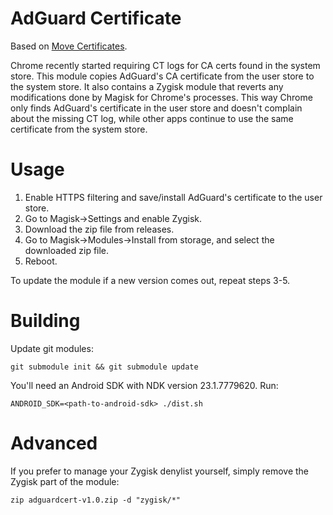 # AdGuard Certificate

Based on [Move Certificates](https://github.com/Magisk-Modules-Repo/movecert).

Chrome recently started requiring CT logs for CA certs found in the system store.
This module copies AdGuard's CA certificate from the user store to the system store.
It also contains a Zygisk module that reverts any modifications done by Magisk for
Chrome's processes. This way Chrome only finds AdGuard's certificate in the user store
and doesn't complain about the missing CT log, while other apps continue to use the
same certificate from the system store.

# Usage
1. Enable HTTPS filtering and save/install AdGuard's certificate to the user store.
2. Go to Magisk->Settings and enable Zygisk.
3. Download the zip file from releases.
4. Go to Magisk->Modules->Install from storage, and select the downloaded zip file.
5. Reboot.

To update the module if a new version comes out, repeat steps 3-5.

# Building

Update git modules:
```shell
git submodule init && git submodule update
```

You'll need an Android SDK with NDK version 23.1.7779620. Run:

```shell
ANDROID_SDK=<path-to-android-sdk> ./dist.sh
```

# Advanced

If you prefer to manage your Zygisk denylist yourself, simply remove the Zygisk part of the module:
```shell
zip adguardcert-v1.0.zip -d "zygisk/*"
```
